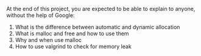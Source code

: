 At the end of this project, you are expected to be able to explain to anyone, without the help of Google:


1. What is the difference between automatic and dynamic allocation
2. What is malloc and free and how to use them
3. Why and when use malloc
4. How to use valgrind to check for memory leak
